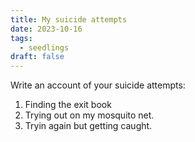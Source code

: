 ```yaml
---
title: My suicide attempts
date: 2023-10-16
tags:
  - seedlings
draft: false
---
```

Write an account of your suicide attempts:
1. Finding the exit book
2. Trying out on my mosquito net.
3. Tryin again but getting caught.